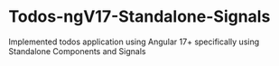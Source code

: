 # Todos-ngV17-Standalone-Signals
Implemented todos application using Angular 17+ specifically using Standalone Components and Signals
